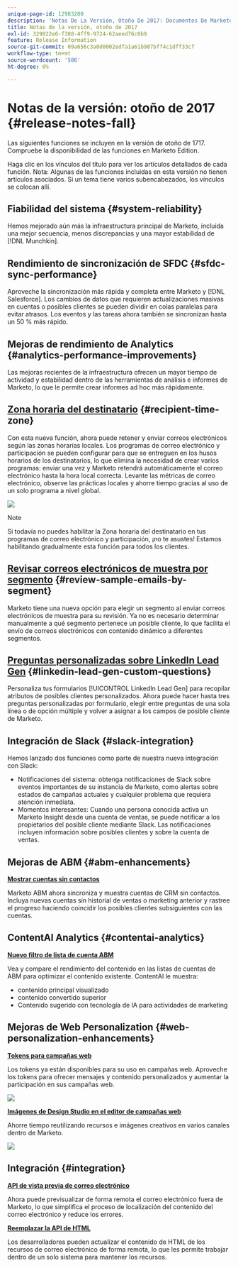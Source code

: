 ```yaml
---
unique-page-id: 12983280
description: 'Notas De La Versión, Otoño De 2017: Documentos De Marketo: Documentación Del Producto'
title: Notas de la versión, otoño de 2017
exl-id: 329022e6-f388-4ff9-9724-62aeed76c0b9
feature: Release Information
source-git-commit: 09a656c3a0d0002edfa1a61b987bff4c1dff33cf
workflow-type: tm+mt
source-wordcount: '586'
ht-degree: 0%

---
```


# Notas de la versión: otoño de 2017 {#release-notes-fall}

Las siguientes funciones se incluyen en la versión de otoño de 1717. Compruebe la disponibilidad de las funciones en Marketo Edition.

Haga clic en los vínculos del título para ver los artículos detallados de cada función. Nota: Algunas de las funciones incluidas en esta versión no tienen artículos asociados. Si un tema tiene varios subencabezados, los vínculos se colocan allí.

## Fiabilidad del sistema {#system-reliability}

Hemos mejorado aún más la infraestructura principal de Marketo, incluida una mejor secuencia, menos discrepancias y una mayor estabilidad de [!DNL Munchkin].

## Rendimiento de sincronización de SFDC {#sfdc-sync-performance}

Aproveche la sincronización más rápida y completa entre Marketo y [!DNL Salesforce]. Los cambios de datos que requieren actualizaciones masivas en cuentas o posibles clientes se pueden dividir en colas paralelas para evitar atrasos. Los eventos y las tareas ahora también se sincronizan hasta un 50 % más rápido.

## Mejoras de rendimiento de Analytics {#analytics-performance-improvements}

Las mejoras recientes de la infraestructura ofrecen un mayor tiempo de actividad y estabilidad dentro de las herramientas de análisis e informes de Marketo, lo que le permite crear informes ad hoc más rápidamente.

## [Zona horaria del destinatario](/help/marketo/product-docs/email-marketing/email-programs/email-program-actions/scheduling-with-recipient-time-zone/understanding-recipient-time-zone.md) {#recipient-time-zone}

Con esta nueva función, ahora puede retener y enviar correos electrónicos según las zonas horarias locales. Los programas de correo electrónico y participación se pueden configurar para que se entreguen en los husos horarios de los destinatarios, lo que elimina la necesidad de crear varios programas: enviar una vez y Marketo retendrá automáticamente el correo electrónico hasta la hora local correcta. Levante las métricas de correo electrónico, observe las prácticas locales y ahorre tiempo gracias al uso de un solo programa a nivel global.

![](assets/image2017-11-29-8-3a45-3a47.png)

>[!NOTE]
>
>Si todavía no puedes habilitar la Zona horaria del destinatario en tus programas de correo electrónico y participación, ¡no te asustes! Estamos habilitando gradualmente esta función para todos los clientes.

## [Revisar correos electrónicos de muestra por segmento](/help/marketo/product-docs/email-marketing/general/creating-an-email/send-a-sample-email.md) {#review-sample-emails-by-segment}

Marketo tiene una nueva opción para elegir un segmento al enviar correos electrónicos de muestra para su revisión. Ya no es necesario determinar manualmente a qué segmento pertenece un posible cliente, lo que facilita el envío de correos electrónicos con contenido dinámico a diferentes segmentos.

## [Preguntas personalizadas sobre LinkedIn Lead Gen](/help/marketo/product-docs/demand-generation/social/social-functions/set-up-linkedin-lead-gen-forms.md) {#linkedin-lead-gen-custom-questions}

Personaliza tus formularios [!UICONTROL LinkedIn Lead Gen] para recopilar atributos de posibles clientes personalizados. Ahora puede hacer hasta tres preguntas personalizadas por formulario, elegir entre preguntas de una sola línea o de opción múltiple y volver a asignar a los campos de posible cliente de Marketo.

## Integración de Slack {#slack-integration}

Hemos lanzado dos funciones como parte de nuestra nueva integración con Slack:

* Notificaciones del sistema: obtenga notificaciones de Slack sobre eventos importantes de su instancia de Marketo, como alertas sobre estados de campañas actuales y cualquier problema que requiera atención inmediata.
* Momentos interesantes: Cuando una persona conocida activa un Marketo Insight desde una cuenta de ventas, se puede notificar a los propietarios del posible cliente mediante Slack. Las notificaciones incluyen información sobre posibles clientes y sobre la cuenta de ventas.

## Mejoras de ABM {#abm-enhancements}

**[Mostrar cuentas sin contactos](https://docs.marketo.com/x/fKCt)**

Marketo ABM ahora sincroniza y muestra cuentas de CRM sin contactos. Incluya nuevas cuentas sin historial de ventas o marketing anterior y rastree el progreso haciendo coincidir los posibles clientes subsiguientes con las cuentas.

## ContentAI Analytics {#contentai-analytics}

**[Nuevo filtro de lista de cuenta ABM](https://docs.marketo.com/x/1BPG)**

Vea y compare el rendimiento del contenido en las listas de cuentas de ABM para optimizar el contenido existente. ContentAI le muestra:

* contenido principal visualizado
* contenido convertido superior
* Contenido sugerido con tecnología de IA para actividades de marketing

## Mejoras de Web Personalization {#web-personalization-enhancements}

**[Tokens para campañas web](/help/marketo/product-docs/web-personalization/working-with-web-campaigns/using-the-web-personalization-rich-text-editor.md)**

Los tokens ya están disponibles para su uso en campañas web. Aproveche los tokens para ofrecer mensajes y contenido personalizados y aumentar la participación en sus campañas web.

![](assets/image2017-11-16-11-3a25-3a7.png)

**[Imágenes de Design Studio en el editor de campañas web](/help/marketo/product-docs/web-personalization/working-with-web-campaigns/using-the-web-personalization-rich-text-editor.md)**

Ahorre tiempo reutilizando recursos e imágenes creativos en varios canales dentro de Marketo.

![](assets/image2017-11-16-11-3a26-3a10.png)

## Integración  {#integration}

**[API de vista previa de correo electrónico](https://experienceleague.adobe.com/en/docs/marketo-developer/marketo/email-scripting)**

Ahora puede previsualizar de forma remota el correo electrónico fuera de Marketo, lo que simplifica el proceso de localización del contenido del correo electrónico y reduce los errores.

**[Reemplazar la API de HTML](https://experienceleague.adobe.com/en/docs/marketo-developer/marketo/email-scripting)**

Los desarrolladores pueden actualizar el contenido de HTML de los recursos de correo electrónico de forma remota, lo que les permite trabajar dentro de un solo sistema para mantener los recursos.
